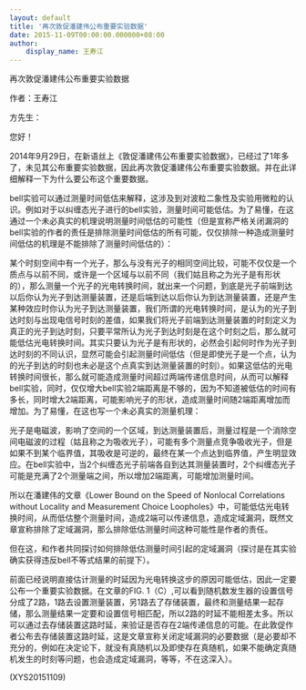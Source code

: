 ```yaml
---
layout: default
title: '再次敦促潘建伟公布重要实验数据'
date: 2015-11-09T00:00:00.000000+08:00
author:
    display_name: 王寿江
---
```


再次敦促潘建伟公布重要实验数据

作者：王寿江

方先生：

您好！

2014年9月29日，在新语丝上《敦促潘建伟公布重要实验数据》，已经过了1年多了，未见其公布重要实验数据，因此再次敦促潘建伟公布重要实验数据。并在此详细解释一下为什么要公布这个重要数据。

bell实验可以通过测量时间低估来解释，这涉及到对波粒二象性及实验用微粒的认识。例如对于以纠缠态光子进行的bell实验，测量时间可能低估。为了易懂，在这通过一个未必真实的机理说明测量时间低估的可能性（但是宣称严格关闭漏洞的bell实验的作者的责任是排除测量时间低估的所有可能，仅仅排除一种造成测量时间低估的机理是不能排除了测量时间低估的）：

某个时刻空间中有一个光子，那么与没有光子的相同空间比较，可能不仅仅是一个质点与以前不同，或许是一个区域与以前不同（我们姑且称之为光子是有形状的），那么测量一个光子的光电转换时间，就出来一个问题，到底是光子前端到达以后你认为光子到达测量装置，还是后端到达以后你认为到达测量装置，还是产生某种效应时你认为光子到达测量装置，我们所谓的光电转换时间，是认为的光子到达时刻与出现电信号时刻的差值，如果我们将光子前端到达测量装置的时刻定义为真正的光子到达时刻，只要平常所认为光子到达时刻是在这个时刻之后，那么就可能低估光电转换时间。其实只要认为光子是有形状的，必然会引起何时作为光子到达时刻的不同认识，显然可能会引起测量时间低估（但是即使光子是一个点，认为的光子到达的时刻也未必是这个点真实到达测量装置的时刻）。如果这低估的光电转换时间很长，那么就可能造成测量时间超过两端传递信息时间，从而可以解释bell实验，同时，仅仅增大bell实验2端距离是不够的，因为不知道被低估的时间有多长，同时增大2端距离，可能影响光子的形状，造成测量时间随2端距离增加而增加。为了易懂，在这也写一个未必真实的测量机理：

光子是电磁波，影响了空间的一个区域，到达测量装置后，测量过程是一个消除空间电磁波的过程（姑且称之为吸收光子），可能有多个测量点竞争吸收光子，但是如果不到某个临界值，其吸收是可逆的，最终在某一个点达到临界值，产生明显效应。在bell实验中，当2个纠缠态光子前端各自到达其测量装置时，2个纠缠态光子可能是充满了2个测量端之间，所以增加2端距离，可能增加测量时间。

所以在潘建伟的文章《Lower Bound on the Speed of Nonlocal Correlations without Locality and Measurement Choice Loopholes》中，可能低估光电转换时间，从而低估整个测量时间，造成2端可以传递信息，造成定域漏洞，既然文章宣称排除了定域漏洞，那么排除低估测量时间这种可能性是作者的责任。

但在这，和作者共同探讨如何排除低估测量时间引起的定域漏洞（探讨是在其实验确实获得违反bell不等式结果的前提下）。

前面已经说明直接估计测量的时延因为光电转换这步的原因可能低估，因此一定要公布一个重要实验数据。在文章的FIG. 1（C）,可以看到随机数发生器的设置信号分成了2路，1路去设置测量装置，另1路去了存储装置，最终和测量结果一起存储，那么测量结果一定要和设置信号相匹配，所以2路的时延不能相差太多。所以可以通过去存储装置这路时延，来验证是否存在2端传递信息的可能。在此敦促作者公布去存储装置这路时延，这是文章宣称关闭定域漏洞的必要数据（是必要却不充分的，例如在决定论下，就没有真随机以及即使存在真随机，如果不能确定真随机发生的时刻等问题，也会造成定域漏洞，等等，不在这深入）。

(XYS20151109)

